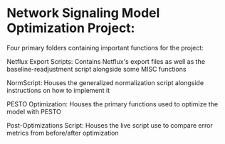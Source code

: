 # Network Signaling Model Optimization Project:
Four primary folders containing important functions for the project:

Netflux Export Scripts: Contains Netflux's export files as well as the baseline-readjustment script alongside some MISC functions

NormScript: Houses the generalized normalization script alongside instructions on how to implement it

PESTO Optimization: Houses the primary functions used to optimize the model with PESTO

Post-Optimizations Script: Houses the live script use to compare error metrics from before/after optimization
